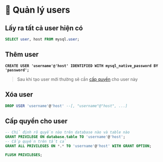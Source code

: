 # 🤢 Quản lý users

## Lấy ra tất cả user hiện có&#x20;

```sql
SELECT user, host FROM mysql.user;
```

## Thêm user

<pre class="language-sql"><code class="lang-sql"><strong>CREATE USER 'username'@'host' IDENTIFIED WITH mysql_native_password BY 'password';</strong></code></pre>

> Sau khi tạo user mới thường sẽ cần [cấp quyền](quan-ly-users.md#cap-quyen-cho-user) cho user này

## Xóa user

```sql
DROP USER 'username'@'host' --[, "username"@"host", ...]
```

## Cấp quyền cho user

```sql
-- Chỉ định rõ quyền nào trên database nào và table nào
GRANT PRIVILEGE ON database.table TO 'username'@'host';
-- Cấp quyền trên tất cả
GRANT ALL PRIVILEGES ON *.* TO 'username'@'host' WITH GRANT OPTION;

FLUSH PRIVILEGES;
```

